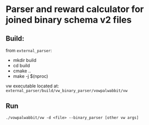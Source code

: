 # Parser and reward calculator for joined binary schema v2 files

## Build:

from `external_parser`:

- mkdir build
- cd build
- cmake ..
- make -j $(nproc)

vw executable located at: `external_parser/build/vw_binary_parser/vowpalwabbit/vw`

## Run

`./vowpalwabbit/vw -d <file> --binary_parser [other vw args]`